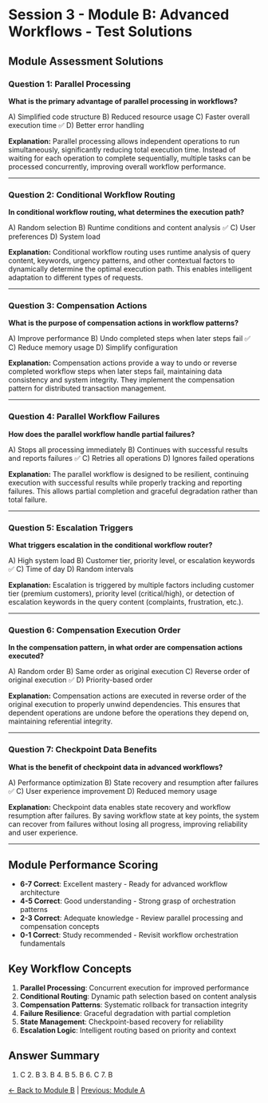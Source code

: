 # Session 3 - Module B: Advanced Workflows - Test Solutions

## Module Assessment Solutions

### Question 1: Parallel Processing
**What is the primary advantage of parallel processing in workflows?**

A) Simplified code structure
B) Reduced resource usage
C) Faster overall execution time ✅
D) Better error handling

**Explanation:** Parallel processing allows independent operations to run simultaneously, significantly reducing total execution time. Instead of waiting for each operation to complete sequentially, multiple tasks can be processed concurrently, improving overall workflow performance.

---

### Question 2: Conditional Workflow Routing
**In conditional workflow routing, what determines the execution path?**

A) Random selection
B) Runtime conditions and content analysis ✅
C) User preferences
D) System load

**Explanation:** Conditional workflow routing uses runtime analysis of query content, keywords, urgency patterns, and other contextual factors to dynamically determine the optimal execution path. This enables intelligent adaptation to different types of requests.

---

### Question 3: Compensation Actions
**What is the purpose of compensation actions in workflow patterns?**

A) Improve performance
B) Undo completed steps when later steps fail ✅
C) Reduce memory usage
D) Simplify configuration

**Explanation:** Compensation actions provide a way to undo or reverse completed workflow steps when later steps fail, maintaining data consistency and system integrity. They implement the compensation pattern for distributed transaction management.

---

### Question 4: Parallel Workflow Failures
**How does the parallel workflow handle partial failures?**

A) Stops all processing immediately
B) Continues with successful results and reports failures ✅
C) Retries all operations
D) Ignores failed operations

**Explanation:** The parallel workflow is designed to be resilient, continuing execution with successful results while properly tracking and reporting failures. This allows partial completion and graceful degradation rather than total failure.

---

### Question 5: Escalation Triggers
**What triggers escalation in the conditional workflow router?**

A) High system load
B) Customer tier, priority level, or escalation keywords ✅
C) Time of day
D) Random intervals

**Explanation:** Escalation is triggered by multiple factors including customer tier (premium customers), priority level (critical/high), or detection of escalation keywords in the query content (complaints, frustration, etc.).

---

### Question 6: Compensation Execution Order
**In the compensation pattern, in what order are compensation actions executed?**

A) Random order
B) Same order as original execution
C) Reverse order of original execution ✅
D) Priority-based order

**Explanation:** Compensation actions are executed in reverse order of the original execution to properly unwind dependencies. This ensures that dependent operations are undone before the operations they depend on, maintaining referential integrity.

---

### Question 7: Checkpoint Data Benefits
**What is the benefit of checkpoint data in advanced workflows?**

A) Performance optimization
B) State recovery and resumption after failures ✅
C) User experience improvement
D) Reduced memory usage

**Explanation:** Checkpoint data enables state recovery and workflow resumption after failures. By saving workflow state at key points, the system can recover from failures without losing all progress, improving reliability and user experience.

---

## Module Performance Scoring

- **6-7 Correct**: Excellent mastery - Ready for advanced workflow architecture
- **4-5 Correct**: Good understanding - Strong grasp of orchestration patterns
- **2-3 Correct**: Adequate knowledge - Review parallel processing and compensation concepts
- **0-1 Correct**: Study recommended - Revisit workflow orchestration fundamentals

## Key Workflow Concepts

1. **Parallel Processing**: Concurrent execution for improved performance
2. **Conditional Routing**: Dynamic path selection based on content analysis
3. **Compensation Patterns**: Systematic rollback for transaction integrity
4. **Failure Resilience**: Graceful degradation with partial completion
5. **State Management**: Checkpoint-based recovery for reliability
6. **Escalation Logic**: Intelligent routing based on priority and context

## Answer Summary
1. C  2. B  3. B  4. B  5. B  6. C  7. B

[← Back to Module B](Session3_ModuleB_Advanced_Workflows.md) | [Previous: Module A](Session3_ModuleA_Enterprise_Patterns.md)